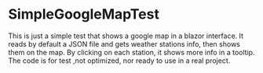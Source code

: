 # SimpleGoogleMapTest
This is just a simple test that shows a google map in a blazor interface. 
It reads by default a JSON file and gets weather stations info, then shows them on the map. By clicking on each station, it shows more info in a tooltip.
The code is for test ,not optimized, nor ready to use in a real project.
